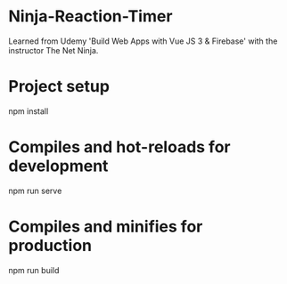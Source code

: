 # Ninja-Reaction-Timer
Learned from Udemy 'Build Web Apps with Vue JS 3 &amp; Firebase' with the instructor The Net Ninja.

# Project setup
npm install

# Compiles and hot-reloads for development
npm run serve

# Compiles and minifies for production
npm run build
